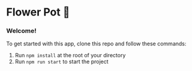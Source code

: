 # Flower Pot 🌷 

### **Welcome!**
To get started with this app, clone this repo and follow these commands:

1. Run `npm install` at the root of your directory
2. Run `npm run start` to start the project

